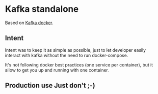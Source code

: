 Kafka standalone
================

Based on [Kafka docker](https://hub.docker.com/r/ches/kafka/).

Intent
------

Intent was to keep it as simple as possible, just to let developer easily interact with kafka without the need to run docker-compose.

It's not following docker best practices (one service per container), but it allow to get you up and running with one container.

Production use Just don't ;-)
-----------------------------
